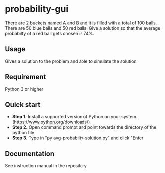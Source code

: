# probability-gui
There are 2 buckets named A and B and it is filled with a total of 100 balls. There are 50 blue balls and 50 red balls. Give a solution so that the average probabilty of a red ball gets chosen is 74%.

## Usage
Gives a solution to the problem and able to simulate the solution

## Requirement
Python 3 or higher

## Quick start

-   **Step 1.** Install a supported version of Python on your system. (https://www.python.org/downloads/)
-   **Step 2.** Open command prompt and point towards the directory of the python file 
-   **Step 3.** Type in "py avg-probabilty-solution.py" and click "Enter

## Documentation
See instruction manual in the repository


